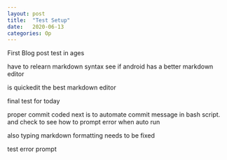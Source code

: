 ```yaml
---
layout: post
title:  "Test Setup"
date:   2020-06-13 
categories: Op
---
```


First Blog post test in ages


have to relearn markdown syntax
see if android has a better markdown editor

is quickedit the best markdown editor

final test for today


proper commit coded
next is to automate commit message in bash script. and check to see how to prompt error when auto run

also typing markdown formatting needs to be fixed

test error prompt